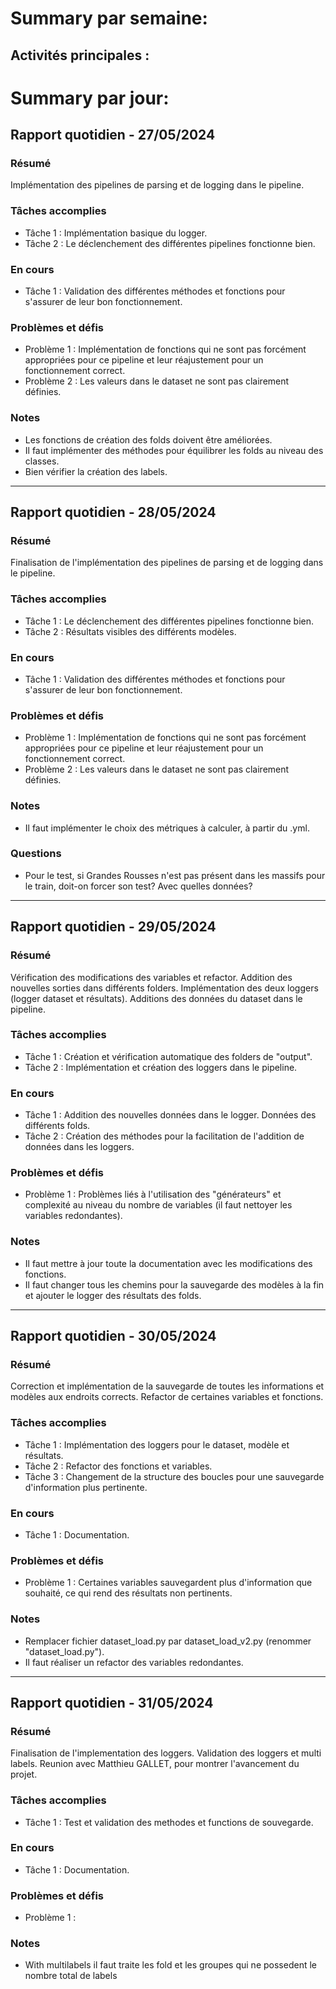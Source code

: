 # Summary par semaine: 
## Activités principales :

# Summary par jour: 

## Rapport quotidien - 27/05/2024

### Résumé
Implémentation des pipelines de parsing et de logging dans le pipeline.

### Tâches accomplies
- Tâche 1 : Implémentation basique du logger.
- Tâche 2 : Le déclenchement des différentes pipelines fonctionne bien.

### En cours
- Tâche 1 : Validation des différentes méthodes et fonctions pour s'assurer de leur bon fonctionnement.

### Problèmes et défis
- Problème 1 : Implémentation de fonctions qui ne sont pas forcément appropriées pour ce pipeline et leur réajustement pour un fonctionnement correct.
- Problème 2 : Les valeurs dans le dataset ne sont pas clairement définies.

### Notes
- Les fonctions de création des folds doivent être améliorées.
- Il faut implémenter des méthodes pour équilibrer les folds au niveau des classes.
- Bien vérifier la création des labels.

---

## Rapport quotidien - 28/05/2024

### Résumé
Finalisation de l'implémentation des pipelines de parsing et de logging dans le pipeline.

### Tâches accomplies
- Tâche 1 : Le déclenchement des différentes pipelines fonctionne bien.
- Tâche 2 : Résultats visibles des différents modèles.

### En cours
- Tâche 1 : Validation des différentes méthodes et fonctions pour s'assurer de leur bon fonctionnement.

### Problèmes et défis
- Problème 1 : Implémentation de fonctions qui ne sont pas forcément appropriées pour ce pipeline et leur réajustement pour un fonctionnement correct.
- Problème 2 : Les valeurs dans le dataset ne sont pas clairement définies.

### Notes
- Il faut implémenter le choix des métriques à calculer, à partir du .yml.

### Questions 
- Pour le test, si Grandes Rousses n'est pas présent dans les massifs pour le train, doit-on forcer son test? Avec quelles données?

---

## Rapport quotidien - 29/05/2024

### Résumé
Vérification des modifications des variables et refactor. Addition des nouvelles sorties dans différents folders. Implémentation des deux loggers (logger dataset et résultats). Additions des données du dataset dans le pipeline.

### Tâches accomplies
- Tâche 1 : Création et vérification automatique des folders de "output".
- Tâche 2 : Implémentation et création des loggers dans le pipeline.

### En cours
- Tâche 1 : Addition des nouvelles données dans le logger. Données des différents folds.
- Tâche 2 : Création des méthodes pour la facilitation de l'addition de données dans les loggers.

### Problèmes et défis
- Problème 1 : Problèmes liés à l'utilisation des "générateurs" et complexité au niveau du nombre de variables (il faut nettoyer les variables redondantes).

### Notes
- Il faut mettre à jour toute la documentation avec les modifications des fonctions.
- Il faut changer tous les chemins pour la sauvegarde des modèles à la fin et ajouter le logger des résultats des folds.

---

## Rapport quotidien - 30/05/2024

### Résumé
Correction et implémentation de la sauvegarde de toutes les informations et modèles aux endroits corrects. Refactor de certaines variables et fonctions.

### Tâches accomplies
- Tâche 1 : Implémentation des loggers pour le dataset, modèle et résultats.
- Tâche 2 : Refactor des fonctions et variables.
- Tâche 3 : Changement de la structure des boucles pour une sauvegarde d'information plus pertinente.

### En cours
- Tâche 1 : Documentation.

### Problèmes et défis
- Problème 1 : Certaines variables sauvegardent plus d'information que souhaité, ce qui rend des résultats non pertinents.

### Notes
- Remplacer fichier dataset_load.py par dataset_load_v2.py (renommer "dataset_load.py").
- Il faut réaliser un refactor des variables redondantes.

---

## Rapport quotidien - 31/05/2024

### Résumé
Finalisation de l'implementation des loggers. Validation des loggers et multi labels. 
Reunion avec Matthieu GALLET, pour montrer l'avancement du projet. 
### Tâches accomplies
- Tâche 1 : Test et validation des methodes et functions de souvegarde.

### En cours
- Tâche 1 : Documentation.

### Problèmes et défis
- Problème 1 : 

### Notes
- With multilabels il faut traite les fold et les groupes qui ne possedent le nombre total de labels